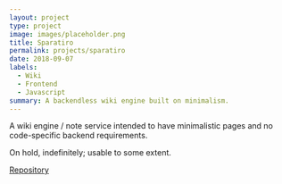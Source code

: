 ```yaml
---
layout: project
type: project
image: images/placeholder.png
title: Sparatiro
permalink: projects/sparatiro
date: 2018-09-07
labels:
  - Wiki
  - Frontend
  - Javascript
summary: A backendless wiki engine built on minimalism.
---
```


<div class="ui small rounded images">

</div>

A wiki engine / note service intended to have minimalistic pages and no code-specific backend requirements.

On hold, indefinitely; usable to some extent.

[Repository](https://github.com/Katamori/sparatiro)
